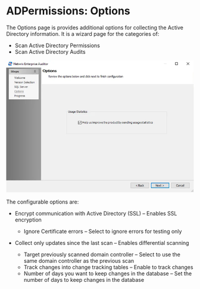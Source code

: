 # ADPermissions: Options

The Options page is provides additional options for collecting the Active Directory information. It
is a wizard page for the categories of:

- Scan Active Directory Permissions
- Scan Active Directory Audits

![ADPermissions Data Collector wizard Options page](../../../../../../static/img/product_docs/accessanalyzer/enterpriseauditor/install/application/options.webp)

The configurable options are:

- Encrypt communication with Active Directory (SSL) – Enables SSL encryption

    - Ignore Certificate errors – Select to ignore errors for testing only

- Collect only updates since the last scan – Enables differential scanning

    - Target previously scanned domain controller – Select to use the same domain controller as the
      previous scan
    - Track changes into change tracking tables – Enable to track changes
    - Number of days you want to keep changes in the database – Set the number of days to keep
      changes in the database
